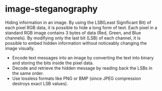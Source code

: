 # image-steganography
Hiding information in an image. By using the LSB(Least Significant Bit) of each pixel RGB data, it is possible to
hide a long form of text.
Each pixel in a standard RGB image contains 3 bytes of data (Red, Green, and Blue channels). By modifying only the last bit (LSB) of each channel, it is possible to embed hidden information without noticeably changing the image visually.

- Encode text messages into an image by converting the text into binary and storing the bits inside the pixel data.
- Decode and retrieve the hidden message by reading back the LSBs in the same order.
- Use lossless formats like PNG or BMP (since JPEG compression destroys exact LSB values).
